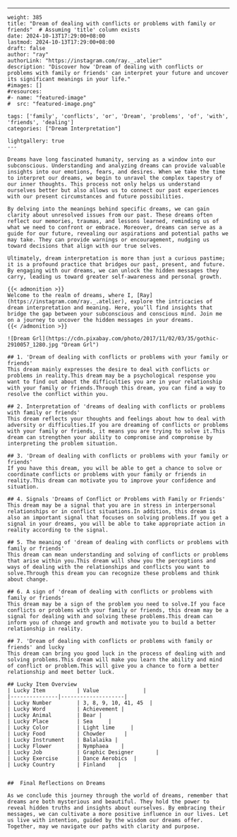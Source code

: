 ---
    weight: 385
    title: "Dream of dealing with conflicts or problems with family or friends"  # Assuming 'title' column exists
    date: 2024-10-13T17:29:00+08:00
    lastmod: 2024-10-13T17:29:00+08:00
    draft: false
    author: "ray"
    authorLink: "https://instagram.com/ray._.atelier"
    description: "Discover how 'Dream of dealing with conflicts or problems with family or friends' can interpret your future and uncover its significant meanings in your life."
    #images: []
    #resources:
    #- name: "featured-image"
    #  src: "featured-image.png"
    
    tags: ['family', 'conflicts', 'or', 'Dream', 'problems', 'of', 'with', 'friends', 'dealing']
    categories: ["Dream Interpretation"]
    
    lightgallery: true
    ---
    
    Dreams have long fascinated humanity, serving as a window into our subconscious. Understanding and analyzing dreams can provide valuable insights into our emotions, fears, and desires. When we take the time to interpret our dreams, we begin to unravel the complex tapestry of our inner thoughts. This process not only helps us understand ourselves better but also allows us to connect our past experiences with our present circumstances and future possibilities.
    
    By delving into the meanings behind specific dreams, we can gain clarity about unresolved issues from our past. These dreams often reflect our memories, traumas, and lessons learned, reminding us of what we need to confront or embrace. Moreover, dreams can serve as a guide for our future, revealing our aspirations and potential paths we may take. They can provide warnings or encouragement, nudging us toward decisions that align with our true selves.
    
    Ultimately, dream interpretation is more than just a curious pastime; it is a profound practice that bridges our past, present, and future. By engaging with our dreams, we can unlock the hidden messages they carry, leading us toward greater self-awareness and personal growth.
    
    {{< admonition >}}
    Welcome to the realm of dreams, where I, [Ray](https://instagram.com/ray._.atelier), explore the intricacies of dream interpretation and meaning. Here, you’ll find insights that bridge the gap between your subconscious and conscious mind. Join me on a journey to uncover the hidden messages in your dreams.
    {{< /admonition >}}
    
    ![Dream Grl](https://cdn.pixabay.com/photo/2017/11/02/03/35/gothic-2910057_1280.jpg "Dream Grl")
    
    ## 1. 'Dream of dealing with conflicts or problems with your family or friends'
    This dream mainly expresses the desire to deal with conflicts or problems in reality.This dream may be a psychological response you want to find out about the difficulties you are in your relationship with your family or friends.Through this dream, you can find a way to resolve the conflict within you.
    
    ## 2. Interpretation of 'dreams of dealing with conflicts or problems with family or friends'
    This dream reflects your thoughts and feelings about how to deal with adversity or difficulties.If you are dreaming of conflicts or problems with your family or friends, it means you are trying to solve it.This dream can strengthen your ability to compromise and compromise by interpreting the problem situation.
    
    ## 3. 'Dream of dealing with conflicts or problems with your family or friends'
    If you have this dream, you will be able to get a chance to solve or coordinate conflicts or problems with your family or friends in reality.This dream can motivate you to improve your confidence and situation.
    
    ## 4. Signals 'Dreams of Conflict or Problems with Family or Friends'
    This dream may be a signal that you are in stress in interpersonal relationships or in conflict situations.In addition, this dream is also an important signal that focuses on solving problems.If you get a signal in your dreams, you will be able to take appropriate action in reality according to the signal.
    
    ## 5. The meaning of 'dream of dealing with conflicts or problems with family or friends'
    This dream can mean understanding and solving of conflicts or problems that arise within you.This dream will show you the perceptions and ways of dealing with the relationships and conflicts you want to solve.Through this dream you can recognize these problems and think about change.
    
    ## 6. A sign of 'dream of dealing with conflicts or problems with family or friends'
    This dream may be a sign of the problem you need to solve.If you face conflicts or problems with your family or friends, this dream may be a signal for dealing with and solving these problems.This dream can inform you of change and growth and motivate you to build a better relationship in reality.
    
    ## 7. 'Dream of dealing with conflicts or problems with family or friends' and lucky
    This dream can bring you good luck in the process of dealing with and solving problems.This dream will make you learn the ability and mind of conflict or problem.This will give you a chance to form a better relationship and meet better luck.
    
    ## Lucky Item Overview
    | Lucky Item          | Value              |
    |---------------|--------------------|
    | Lucky Number        | 3, 8, 9, 10, 41, 45  |
    | Lucky Word          | Achievement |
    | Lucky Animal        | Bear |
    | Lucky Place         | Sea     |
    | Lucky Color         | Light lime     |
    | Lucky Food          | Chowder      |
    | Lucky Instrument    | Balalaika |
    | Lucky Flower        | Nymphaea    |
    | Lucky Job           | Graphic Designer       |
    | Lucky Exercise      | Dance Aerobics  |
    | Lucky Country       | Finland    |
    
    
    ##  Final Reflections on Dreams
    
    As we conclude this journey through the world of dreams, remember that dreams are both mysterious and beautiful. They hold the power to reveal hidden truths and insights about ourselves. By embracing their messages, we can cultivate a more positive influence in our lives. Let us live with intention, guided by the wisdom our dreams offer. Together, may we navigate our paths with clarity and purpose.
    